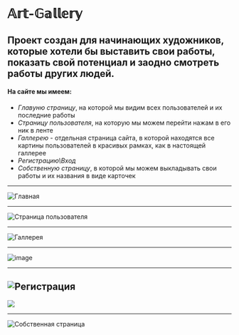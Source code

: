 # 𝔸𝕣𝕥-𝔾𝕒𝕝𝕝𝕖𝕣𝕪
## Проект создан для начинающих художников, которые хотели бы выставить свои работы, показать свой потенциал и заодно смотреть работы других людей.
#### На сайте мы имеем:
+ *Главуню страницу*, на которой мы видим всех пользователей и их последние работы
+ *Страницу пользователя*, на которую мы можем перейти нажам в его ник в ленте
+ *Галлерею* - отдельная страница сайта, в которой находятся все картины пользователей в красивых рамках, как в настоящей галлерее
+ *Регистрацию\Вход*
+ *Собственную страницу*, в которой мы можем выкладывать свои работы и их названия в виде карточек

________
![Главная](https://user-images.githubusercontent.com/82603206/215786545-fe9e77cc-b887-4242-b0e0-e578a28ee9bc.png)
___

![Страница пользователя](https://user-images.githubusercontent.com/82603206/215786986-038cf0d3-af07-4a2e-b6c4-401fed026f5a.png)
___
![Галлерея](https://user-images.githubusercontent.com/82603206/215787177-398a237a-915b-4264-9a9a-f319b6d66a90.png)

----
![image](https://user-images.githubusercontent.com/82603206/215787341-2ddf877c-4281-40aa-89c4-a8c524862b78.png)
___
![Регистрация](https://user-images.githubusercontent.com/82603206/215788254-291d01c9-5d5b-4639-9265-c644b7d8d2ce.png)
------
![](https://user-images.githubusercontent.com/82603206/215788331-5269f916-6886-48ca-8718-1f3ceed99c14.png)

----
![Собственная страница](https://user-images.githubusercontent.com/82603206/215788119-d8167b0c-1657-4807-82ab-07d16db21a31.png)
